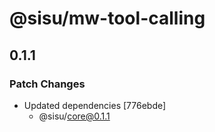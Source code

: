 # @sisu/mw-tool-calling

## 0.1.1

### Patch Changes

- Updated dependencies [776ebde]
  - @sisu/core@0.1.1
